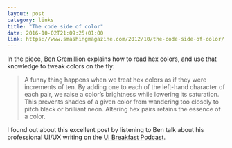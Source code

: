 ```yaml
---
layout: post
category: links
title: "The code side of color"
date: 2016-10-02T21:09:25+01:00
link: https://www.smashingmagazine.com/2012/10/the-code-side-of-color/
---
```


In the piece, [Ben Gremillion][1] explains how to read hex colors, and use that knowledge to tweak colors on the fly:

> A funny thing happens when we treat hex colors as if they were increments of ten. By adding one to each of the left-hand character of each pair, we raise a color’s brightness while lowering its saturation. This prevents shades of a given color from wandering too closely to pitch black or brilliant neon. Altering hex pairs retains the essence of a color.

I found out about this excellent post by listening to Ben talk about his professional UI/UX writing on the [UI Breakfast Podcast][2].

[1]: https://twitter.com/benthinkin
[2]: http://uibreakfast.com/32-writing-ui-ux-professionally-ben-gremillion/ "UI Breakfast Podcast. Episode 32: Writing About UI/UX Professionally with Ben Gremillion"

